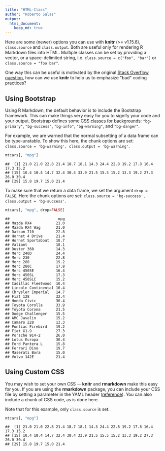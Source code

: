 ```yaml
---
title: "HTML-Class"
author: "Roberto Salas"
output:
  html_document:
    keep_md: true
---
```


Here are some (newer) options you can use with **knitr** (>= v1.15.6), `class.source` and `class.output`. Both are useful only for rendering R Markdown files into HTML. Multiple classes can be set by providing a vector, or a space-delimited string, i.e. `class.source = c("foo", "bar")` or `class.source = "foo bar"`.

One way this can be useful is motivated by the original [Stack Overflow question](http://stackoverflow.com/q/41030477/559676), how can we use **knitr** to help us to emphasize "bad" coding practices?

## Using Bootstrap

Using R Markdown, the default behavior is to include the Bootstrap framework. This can make things very easy for you to signify your code and your output. Bootstrap defines some [CSS classes for backgrounds](http://getbootstrap.com/css/#helper-classes-backgrounds): `"bg-primary"`, `"bg-success"`, `"bg-info"`, `"bg-warning"`, and `"bg-danger"`.

For example, we are warned that the normal subsetting of a data frame can be type-unstable. To show this here,  the chunk options are set: `class.source = 'bg-warning', class.output = 'bg-warning'`.


```{.r .bg-warning}
mtcars[, "mpg"]
```

```{.bg-warning}
##  [1] 21.0 21.0 22.8 21.4 18.7 18.1 14.3 24.4 22.8 19.2 17.8 16.4 17.3 15.2
## [15] 10.4 10.4 14.7 32.4 30.4 33.9 21.5 15.5 15.2 13.3 19.2 27.3 26.0 30.4
## [29] 15.8 19.7 15.0 21.4
```

To make sure that we return a data frame, we set the argument `drop = FALSE`. Here the chunk options are set: `class.source = 'bg-success', class.output = 'bg-success'`.


```{.r .bg-success}
mtcars[, "mpg", drop=FALSE]
```

```{.bg-success}
##                      mpg
## Mazda RX4           21.0
## Mazda RX4 Wag       21.0
## Datsun 710          22.8
## Hornet 4 Drive      21.4
## Hornet Sportabout   18.7
## Valiant             18.1
## Duster 360          14.3
## Merc 240D           24.4
## Merc 230            22.8
## Merc 280            19.2
## Merc 280C           17.8
## Merc 450SE          16.4
## Merc 450SL          17.3
## Merc 450SLC         15.2
## Cadillac Fleetwood  10.4
## Lincoln Continental 10.4
## Chrysler Imperial   14.7
## Fiat 128            32.4
## Honda Civic         30.4
## Toyota Corolla      33.9
## Toyota Corona       21.5
## Dodge Challenger    15.5
## AMC Javelin         15.2
## Camaro Z28          13.3
## Pontiac Firebird    19.2
## Fiat X1-9           27.3
## Porsche 914-2       26.0
## Lotus Europa        30.4
## Ford Pantera L      15.8
## Ferrari Dino        19.7
## Maserati Bora       15.0
## Volvo 142E          21.4
```

## Using Custom CSS

You may wish to set your own CSS -- **knitr** and **rmarkdown** make this easy for you. If you are using the **rmarkdown** package, you can include your CSS file by setting a parameter in the YAML header ([reference](http://rmarkdown.rstudio.com/html_document_format.html#custom_css)). You can also include a chunk of CSS code, as is done here.

Note that for this example, only `class.source` is set.




```{.r .bad-code}
mtcars[, "mpg"] 
```

```
##  [1] 21.0 21.0 22.8 21.4 18.7 18.1 14.3 24.4 22.8 19.2 17.8 16.4 17.3 15.2
## [15] 10.4 10.4 14.7 32.4 30.4 33.9 21.5 15.5 15.2 13.3 19.2 27.3 26.0 30.4
## [29] 15.8 19.7 15.0 21.4
```
